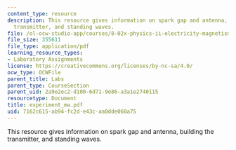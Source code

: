 ```yaml
---
content_type: resource
description: This resource gives information on spark gap and antenna, building the
  transmitter, and standing waves.
file: /ol-ocw-studio-app/courses/8-02x-physics-ii-electricity-magnetism-with-an-experimental-focus-spring-2005/7162c615ab94fc2de43caa0dde060a75_experiment_mw.pdf
file_size: 355611
file_type: application/pdf
learning_resource_types:
- Laboratory Assignments
license: https://creativecommons.org/licenses/by-nc-sa/4.0/
ocw_type: OCWFile
parent_title: Labs
parent_type: CourseSection
parent_uid: 2a9e2ec2-d100-6d71-9e86-a3a1e2740115
resourcetype: Document
title: experiment_mw.pdf
uid: 7162c615-ab94-fc2d-e43c-aa0dde060a75
---
```

This resource gives information on spark gap and antenna, building the transmitter, and standing waves.